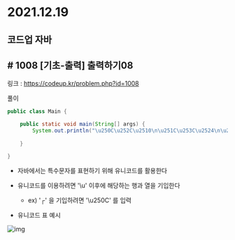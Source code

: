 # 2021.12.19

## 코드업 자바

## # 1008 [기초-출력] 출력하기08

링크 : https://codeup.kr/problem.php?id=1008



풀이

```java
public class Main {

	public static void main(String[] args) {
		System.out.println("\u250C\u252C\u2510\n\u251C\u253C\u2524\n\u2514\u2534\u2518");
	
	}

}

```



* 자바에서는 특수문자를 표현하기 위해 유니코드를 활용한다
* 유니코드를 이용하려면 '\u' 이후에 해당하는 행과 열을 기입한다
  * ex) '┌' 을 기입하려면 '\u250C' 를 입력 

* 유니코드 표 예시

![img](https://codeup.kr/upload/pimg6125_1.png)